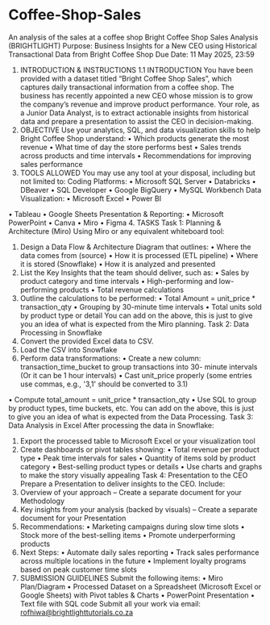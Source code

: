 # Coffee-Shop-Sales
An analysis of the sales at a coffee shop
Bright Coffee Shop Sales Analysis (BRIGHTLIGHT)
Purpose: Business Insights for a New CEO using Historical Transactional Data from
Bright Coffee Shop
Due Date: 11 May 2025, 23:59
1. INTRODUCTION & INSTRUCTIONS
1.1 INTRODUCTION
You have been provided with a dataset titled “Bright Coffee Shop Sales”, which captures
daily transactional information from a coffee shop.
The business has recently appointed a new CEO whose mission is to grow the company’s
revenue and improve product performance. Your role, as a Junior Data Analyst, is to extract
actionable insights from historical data and prepare a presentation to assist the CEO in
decision-making.
2. OBJECTIVE
Use your analytics, SQL, and data visualization skills to help Bright Coffee Shop
understand:
• Which products generate the most revenue
• What time of day the store performs best
• Sales trends across products and time intervals
• Recommendations for improving sales performance
3. TOOLS ALLOWED
You may use any tool at your disposal, including but not limited to:
Coding Platforms:
• Microsoft SQL Server
• Databricks
• DBeaver
• SQL Developer
• Google BigQuery
• MySQL Workbench
Data Visualization:
• Microsoft Excel
• Power BI

• Tableau
• Google Sheets
Presentation & Reporting:
• Microsoft PowerPoint
• Canva
• Miro
• Figma
4. TASKS
Task 1: Planning & Architecture (Miro)
Using Miro or any equivalent whiteboard tool:
1. Design a Data Flow & Architecture Diagram that outlines:
• Where the data comes from (source)
• How it is processed (ETL pipeline)
• Where it is stored (Snowflake)
• How it is analyzed and presented
2. List the Key Insights that the team should deliver, such as:
• Sales by product category and time intervals
• High-performing and low-performing products
• Total revenue calculations
3. Outline the calculations to be performed:
• Total Amount = unit_price * transaction_qty
• Grouping by 30-minute time intervals
• Total units sold by product type or detail
You can add on the above, this is just to give you an idea of what is expected from the Miro
planning.
Task 2: Data Processing in Snowflake
1. Convert the provided Excel data to CSV.
2. Load the CSV into Snowflake
3. Perform data transformations:
• Create a new column: transaction_time_bucket to group transactions into 30-
minute intervals (Or it can be 1 hour intervals)
• Cast unit_price properly (some entries use commas, e.g., '3,1' should be converted
to 3.1)

• Compute total_amount = unit_price * transaction_qty
• Use SQL to group by product types, time buckets, etc.
You can add on the above, this is just to give you an idea of what is expected from the Data
Processing.
Task 3: Data Analysis in Excel
After processing the data in Snowflake:
1. Export the processed table to Microsoft Excel or your visualization tool
2. Create dashboards or pivot tables showing:
• Total revenue per product type
• Peak time intervals for sales
• Quantity of items sold by product category
• Best-selling product types or details
• Use charts and graphs to make the story visually appealing
Task 4: Presentation to the CEO
Prepare a Presentation to deliver insights to the CEO. Include:
1. Overview of your approach – Create a separate document for your Methodology
2. Key insights from your analysis (backed by visuals) – Create a separate document for
your Presentation
3. Recommendations:
• Marketing campaigns during slow time slots
• Stock more of the best-selling items
• Promote underperforming products
4. Next Steps:
• Automate daily sales reporting
• Track sales performance across multiple locations in the future
• Implement loyalty programs based on peak customer time slots
5. SUBMISSION GUIDELINES
Submit the following items:
• Miro Plan/Diagram
• Processed Dataset on a Spreadsheet (Microsoft Excel or Google Sheets) with Pivot
tables & Charts
• PowerPoint Presentation
• Text file with SQL code
Submit all your work via email: rofhiwa@brightlighttutorials.co.za
